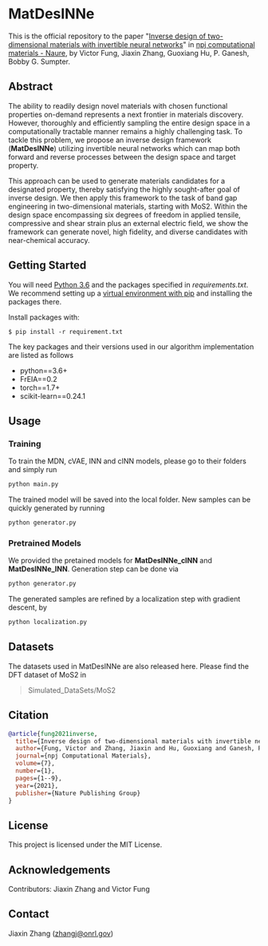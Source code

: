 # MatDesINNe

This is the official repository to the paper "[Inverse design of two-dimensional materials with invertible neural networks](https://www.nature.com/articles/s41524-021-00670-x)" in [npj computational materials - Naure](https://www.nature.com/npjcompumats/), by Victor Fung, Jiaxin Zhang, Guoxiang Hu, P. Ganesh, Bobby G. Sumpter.

## Abstract
The ability to readily design novel materials with chosen functional properties on-demand represents a next frontier in materials discovery. However, thoroughly and efficiently sampling the entire design space in a computationally tractable manner remains a highly challenging task. To tackle this problem, we propose an inverse design framework (**MatDesINNe**) utilizing invertible neural networks which can map both forward and reverse processes between the design space and target property.

This approach can be used to generate materials candidates for a designated property, thereby satisfying the highly sought-after goal of inverse design. We then apply this framework to the task of band gap engineering in two-dimensional materials, starting with MoS2. Within the design space encompassing six degrees of freedom in applied tensile, compressive and shear strain plus an external electric field, we show the framework can generate novel, high fidelity, and diverse candidates with near-chemical accuracy.

## Getting Started

You will need [Python 3.6](https://www.python.org/downloads) and the packages specified in _requirements.txt_.
We recommend setting up a [virtual environment with pip](https://packaging.python.org/guides/installing-using-pip-and-virtual-environments/)
and installing the packages there.

Install packages with:

```
$ pip install -r requirement.txt
```

The key packages and their versions used in our algorithm implementation are listed as follows
* python==3.6+
* FrEIA==0.2
* torch==1.7+
* scikit-learn==0.24.1

## Usage

### Training

To train the MDN, cVAE, INN and cINN models, please go to their folders and simply run 

```python
python main.py
```
The trained model will be saved into the local folder. New samples can be quickly generated by running 

```python
python generator.py
```

### Pretrained Models

We provided the pretained models for **MatDesINNe_cINN** and  **MatDesINNe_INN**. 
Generation step can be done via
```python
python generator.py
```
The generated samples are refined by a localization step with gradient descent, by 
```python
python localization.py
```

## Datasets
The datasets used in MatDesINNe are also released here. Please find the DFT dataset of MoS2 in
> Simulated_DataSets/MoS2


<!-- ## Credits

Some code of the [FrEIA framework](https://github.com/VLL-HD/FrEIA) was used for the implementation of Normalizing Flows. Follow [their tutorial](https://github.com/VLL-HD/FrEIA) if you need more documentation about it. -->

## Citation
```bibtex
@article{fung2021inverse,
  title={Inverse design of two-dimensional materials with invertible neural networks},
  author={Fung, Victor and Zhang, Jiaxin and Hu, Guoxiang and Ganesh, Panchapakesan and Sumpter, Bobby G},
  journal={npj Computational Materials},
  volume={7},
  number={1},
  pages={1--9},
  year={2021},
  publisher={Nature Publishing Group}
}
```

## License
This project is licensed under the MIT License.

## Acknowledgements 
Contributors: Jiaxin Zhang and Victor Fung

## Contact 
Jiaxin Zhang (zhangj@onrl.gov)
